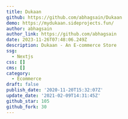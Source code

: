 ```yaml
---
title: Dukaan
github: https://github.com/abhagsain/Dukaan
demo: https://mydukaan.sideprojects.fun/
author: abhagsain
author_link: https://github.com/abhagsain
date: 2023-11-26T07:48:06.249Z
description: Dukaan - An E-commerce Store
ssg:
  - Nextjs
css: []
cms: []
category:
  - Ecommerce
draft: false
publish_date: '2020-11-20T15:32:07Z'
update_date: '2021-02-09T14:31:45Z'
github_star: 105
github_fork: 30
---
```

